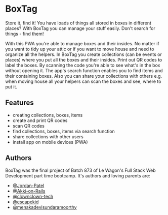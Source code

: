 # BoxTag

Store it, find it!
You have loads of things all stored in boxes in different places? With BoxTag you can manage your stuff easily. Don't search for things - find them!

With this PWA you're able to manage boxes and their insides. No matter if you want to tidy up your attic or if you want to move house and need to organize all the helpers. In BoxTag you create collections (can be events or places) where you put all the boxes and their insides.
Print out QR codes to label the boxes. By scanning the code you're able to see what's in the box without opening it. The app's search function enables you to find items and their containing boxes.
Also you can share your collections with others e.g. when moving house all your helpers can scan the boxes and see, where to put it.


## Features

- creating collections, boxes, items
- create and print QR codes
- scan QR codes
- find collections, boxes, items via search function
- share collections with other users
- install app on mobile devices (PWA)


## Authors

BoxTag was the final project of Batch 873 of Le Wagon's Full Stack Web Development part time bootcamp. It's authors and loving parents are:
- [@Jordan-Patel](https://github.com/Jordan-Patel)
- [@Akki-on-Rails](https://github.com/Akki-on-Rails)
- [@clownclown-tech](https://github.com/clownclown-tech)
- [@escapekid](https://github.com/escapekid)
- [@menakadevisundaramoorthy](https://github.com/menakadevisundaramoorthy)
